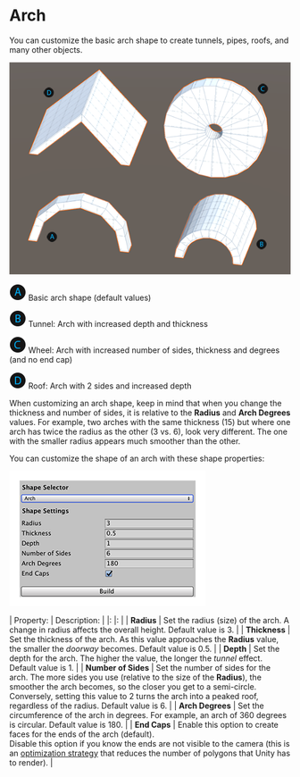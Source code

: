 # Arch
You can customize the basic arch shape to create tunnels, pipes, roofs, and many other objects.

![Arch shapes](images/shape-tool_arch.png)

![A](images/LetterCircle_A.png) Basic arch shape (default values)

![B](images/LetterCircle_B.png) Tunnel: Arch with increased depth and thickness

![C](images/LetterCircle_C.png) Wheel: Arch with increased number of sides, thickness and degrees (and no end cap)

![D](images/LetterCircle_D.png) Roof: Arch with 2 sides and increased depth

When customizing an arch shape, keep in mind that when you change the thickness and number of sides, it is relative to the **Radius** and **Arch Degrees** values. For example, two arches with the same thickness (15) but where one arch has twice the radius as the other (3 vs. 6), look very different. The one with the smaller radius appears much smoother than the other.

You can customize the shape of an arch with these shape properties:

![Arch shape properties](images/shape-tool_arch-props.png)


| Property: | Description: |
|: |: |
| __Radius__ | Set the radius (size) of the arch. A change in radius affects the overall height. Default value is 3. |
| __Thickness__ | Set the thickness of the arch. As this value approaches the __Radius__ value, the smaller the _doorway_ becomes. Default value is 0.5. |
| __Depth__ | Set the depth for the arch. The higher the value, the longer the _tunnel_ effect. Default value is 1. |
| __Number of Sides__ | Set the number of sides for the arch. The more sides you use (relative to the size of the __Radius__), the smoother the arch becomes, so the closer you get to a semi-circle. Conversely, setting this value to 2 turns the arch into a peaked roof, regardless of the radius. Default value is 6. |
| __Arch Degrees__ | Set the circumference of the arch in degrees. For example, an arch of 360 degrees is circular. Default value is 180. |
| __End Caps__ | Enable this option to create faces for the ends of the arch (default). <br />Disable this option if you know the ends are not visible to the camera (this is an [optimization strategy](workflow-edit-tips.md) that reduces the number of polygons that Unity has to render). |
